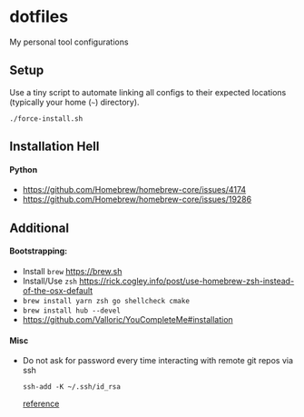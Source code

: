 # dotfiles

My personal tool configurations



## Setup

Use a tiny script to automate linking all configs to their expected locations
(typically your home (`~`) directory).

```
./force-install.sh
```

## Installation Hell

#### Python

* https://github.com/Homebrew/homebrew-core/issues/4174
* https://github.com/Homebrew/homebrew-core/issues/19286

## Additional

#### Bootstrapping:

* Install `brew` https://brew.sh
* Install/Use `zsh` https://rick.cogley.info/post/use-homebrew-zsh-instead-of-the-osx-default
* `brew install yarn zsh go shellcheck cmake`
* `brew install hub --devel`
* https://github.com/Valloric/YouCompleteMe#installation

#### Misc

* Do not ask for password every time interacting with remote git repos via
ssh

  ```
  ssh-add -K ~/.ssh/id_rsa
  ```

  [reference](http://stackoverflow.com/questions/21095054/ssh-key-still-asking-for-password-and-passphrase)
